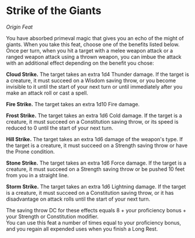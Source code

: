 # Strike of the Giants
*Origin Feat*

You have absorbed primeval magic that gives you an echo of the might of giants. When you take this feat, choose one of the benefits listed below. Once per turn, when you hit a target with a melee weapon attack or a ranged weapon attack using a thrown weapon, you can imbue the attack with an additional effect depending on the benefit you chose:

**Cloud Strike.** The target takes an extra 1d4 Thunder damage. If the target is a creature, it must succeed on a Wisdom saving throw, or you become invisible to it until the start of your next turn or until immediately after you make an attack roll or cast a spell.

**Fire Strike.** The target takes an extra 1d10 Fire damage.

**Frost Strike.** The target takes an extra 1d6 Cold damage. If the target is a creature, it must succeed on a Constitution saving throw, or its speed is reduced to 0 until the start of your next turn.

**Hill Strike.** The target takes an extra 1d6 damage of the weapon's type. If the target is a creature, it must succeed on a Strength saving throw or have the Prone condition.

**Stone Strike.** The target takes an extra 1d6 Force damage. If the target is a creature, it must succeed on a Strength saving throw or be pushed 10 feet from you in a straight line.

**Storm Strike.** The target takes an extra 1d6 Lightning damage. If the target is a creature, it must succeed on a Constitution saving throw, or it has disadvantage on attack rolls until the start of your next turn.

The saving throw DC for these effects equals 8 + your proficiency bonus + your Strength or Constitution modifier.  
You can use this feat a number of times equal to your proficiency bonus, and you regain all expended uses when you finish a Long Rest.